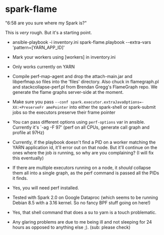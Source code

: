 # spark-flame

"6:58 are you sure where my Spark is?"

This is _very_ rough. But it's a starting point.

* ansible-playbook -i inventory.ini spark-flame.playbook  --extra-vars 'pattern=[YARN_APP_ID]'

* Mark your workers using [workers] in inventory.ini

* Only works currently on YARN

* Compile perf-map-agent and drop the attach-main.jar and libperfmap.so files into the 'files' directory. Also chuck in flamegraph.pl and stackcollapse-perf.pl from Brendan Gregg's FlameGraph repo. We generate the flame graphs server-side at the moment.

* Make sure you pass ``--conf spark.executor.extraJavaOptions=-XX:+PreserveFr
amePointer`` into either the spark-shell or spark-submit jobs so the executors preserve their frame pointer

* You can pass different options using `perf-options` var in ansible. Currently it's `-ag -F 97' (perf on all CPUs, generate call graph and profile at 97Hz)

* Currently, if the playbook doesn't find a PID on a worker matching the YARN application id, it'll error out on that node. But it'll continue on the ones where the job *is* running, so why are you complaining? (I will fix this eventually)

* If there are multiple executors running on a node, it *should* collapse them all into a single graph, as the perf command is passed all the PIDs it finds.

* Yes, you will need perf installed.

* Tested with Spark 2.0 on Google Dataproc (which seems to be running Debian 8.5 with a 3.16 kernel. So no fancy BPF stuff going on here!)

* Yes, that shell command that does a su to yarn is a touch problematic.

* Any glaring problems are due to me being ill and not sleeping for 24 hours as opposed to anything else ;). (sub: please check)

